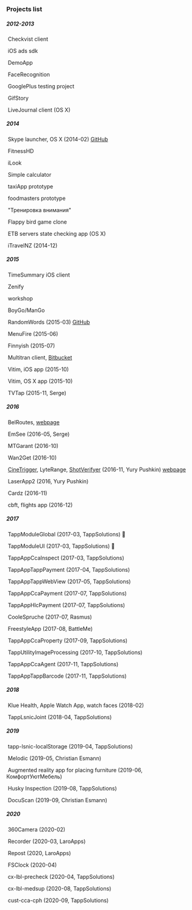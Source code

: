 ### Projects list

##### 2012-2013

​     Checkvist client

​     iOS ads sdk

​     DemoApp

​     FaceRecognition

​     GooglePlus testing project

​     GifStory

​     LiveJournal client (OS X)

##### 2014

​     Skype launcher, OS X (2014-02) [GitHub](https://github.com/fizzy871/SkypeLauncherOSX)

​     FitnessHD

​     iLook

​     Simple calculator

​     taxiApp prototype

​     foodmasters prototype

​     "Тренировка внимания"

​     Flappy bird game clone

​     ETB servers state checking app (OS X)

​     iTravelNZ (2014-12)

##### 2015

​     TimeSummary iOS client

​     Zenify

​     workshop

​     BoyGo/ManGo

​     RandomWords (2015-03) [GitHub](https://github.com/fizzy871/RandomWordsApp)

​     MenuFire (2015-06)

​     Finnyish (2015-07)

​     Multitran client, [Bitbucket](https://bitbucket.org/fizzy871/multitrantranslator)

​     Vitim, iOS app (2015-10)

​     Vitim, OS X app (2015-10)

​     TVTap (2015-11, Serge)

##### 2016

​     BelRoutes, [webpage](http://www.transimperial.by/press-centr/novosti-kompanii1/prilozhenie-belroutes.html)

​     EmSee (2016-05, Serge)

​     MTGarant (2016-10)

​     Wan2Get (2016-10)

​     [CineTrigger](https://apps.apple.com/app/id1262868812), LyteRange, [ShotVerifyer](https://apps.apple.com/app//id1120557638) (2016-11, Yury Pushkin) [webpage](http://shot-veryfier.com/)

​     LaserApp2 (2016, Yury Pushkin)

​     Cardz (2016-11)

​     cbft, flights app (2016-12)

##### 2017

​     TappModuleGlobal (2017-03, TappSolutions) 🧰

​     TappModuleUI (2017-03, TappSolutions) 🧰

​     TappAppCcaInspect (2017-03, TappSolutions)

​     TappAppTappPayment (2017-04, TappSolutions)

​     TappAppTappWebView (2017-05, TappSolutions)

​     TappAppCcaPayment (2017-07, TappSolutions)

​     TappAppHlcPayment (2017-07, TappSolutions)

​     CooleSpruche (2017-07, Rasmus)

​     FreestyleApp (2017-08, BattleMe)

​     TappAppCcaProperty (2017-09, TappSolutions)

​     TappUtilityImageProcessing (2017-10, TappSolutions)

​     TappAppCcaAgent (2017-11, TappSolutions)

​     TappAppTappBarcode (2017-11, TappSolutions)

##### 2018

​     Klue Health, Apple Watch App, watch faces (2018-02)

​     TappLsnicJoint (2018-04, TappSolutions)

##### 2019

​     tapp-lsnic-localStorage (2019-04, TappSolutions)

​     Melodic (2019-05, Christian Esmann)

​     Augmented reality app for placing furniture (2019-06, КомфортУютМебель)

​     Husky Inspection (2019-08, TappSolutions)

​     DocuScan (2019-09, Christian Esmann)

##### 2020

​     360Camera (2020-02)

​     Recorder (2020-03, LaroApps)

​     Repost (2020, LaroApps)

​     FSClock (2020-04)

​     cx-lbl-precheck (2020-04, TappSolutions)

​     cx-lbl-medsup (2020-08, TappSolutions)

​     cust-cca-cph (2020-09, TappSolutions)     